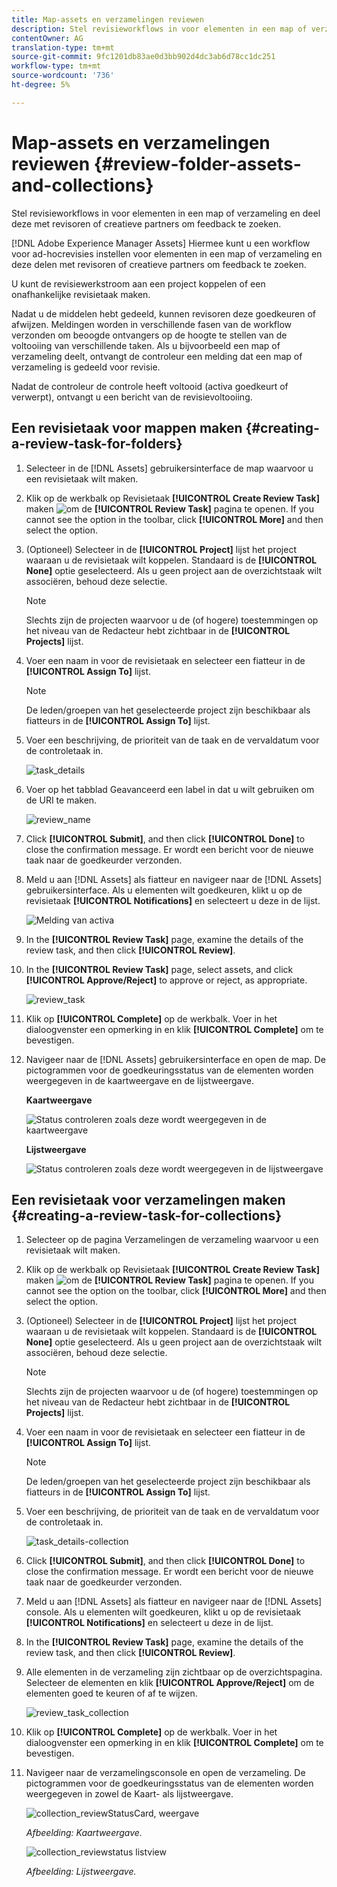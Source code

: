 ```yaml
---
title: Map-assets en verzamelingen reviewen
description: Stel revisieworkflows in voor elementen in een map of verzameling en deel deze met revisoren of creatieve partners om feedback te zoeken.
contentOwner: AG
translation-type: tm+mt
source-git-commit: 9fc1201db83ae0d3bb902d4dc3ab6d78cc1dc251
workflow-type: tm+mt
source-wordcount: '736'
ht-degree: 5%

---
```



# Map-assets en verzamelingen reviewen {#review-folder-assets-and-collections}

Stel revisieworkflows in voor elementen in een map of verzameling en deel deze met revisoren of creatieve partners om feedback te zoeken.

[!DNL Adobe Experience Manager Assets] Hiermee kunt u een workflow voor ad-hocrevisies instellen voor elementen in een map of verzameling en deze delen met revisoren of creatieve partners om feedback te zoeken.

U kunt de revisiewerkstroom aan een project koppelen of een onafhankelijke revisietaak maken.

Nadat u de middelen hebt gedeeld, kunnen revisoren deze goedkeuren of afwijzen. Meldingen worden in verschillende fasen van de workflow verzonden om beoogde ontvangers op de hoogte te stellen van de voltooiing van verschillende taken. Als u bijvoorbeeld een map of verzameling deelt, ontvangt de controleur een melding dat een map of verzameling is gedeeld voor revisie.

Nadat de controleur de controle heeft voltooid (activa goedkeurt of verwerpt), ontvangt u een bericht van de revisievoltooiing.

## Een revisietaak voor mappen maken {#creating-a-review-task-for-folders}

1. Selecteer in de [!DNL Assets] gebruikersinterface de map waarvoor u een revisietaak wilt maken.
1. Klik op de werkbalk op Revisietaak **[!UICONTROL Create Review Task]** maken ![om de](assets/do-not-localize/create-review-task.png) **[!UICONTROL Review Task]** pagina te openen. If you cannot see the option in the toolbar, click **[!UICONTROL More]** and then select the option.

1. (Optioneel) Selecteer in de **[!UICONTROL Project]** lijst het project waaraan u de revisietaak wilt koppelen. Standaard is de **[!UICONTROL None]** optie geselecteerd. Als u geen project aan de overzichtstaak wilt associëren, behoud deze selectie.

   >[!NOTE]
   >
   >Slechts zijn de projecten waarvoor u de (of hogere) toestemmingen op het niveau van de Redacteur hebt zichtbaar in de **[!UICONTROL Projects]** lijst.

1. Voer een naam in voor de revisietaak en selecteer een fiatteur in de **[!UICONTROL Assign To]** lijst.

   >[!NOTE]
   >
   >De leden/groepen van het geselecteerde project zijn beschikbaar als fiatteurs in de **[!UICONTROL Assign To]** lijst.

1. Voer een beschrijving, de prioriteit van de taak en de vervaldatum voor de controletaak in.

   ![task_details](assets/task_details.png)

1. Voer op het tabblad Geavanceerd een label in dat u wilt gebruiken om de URI te maken.

   ![review_name](assets/review_name.png)

1. Click **[!UICONTROL Submit]**, and then click **[!UICONTROL Done]** to close the confirmation message. Er wordt een bericht voor de nieuwe taak naar de goedkeurder verzonden.
1. Meld u aan [!DNL Assets] als fiatteur en navigeer naar de [!DNL Assets] gebruikersinterface. Als u elementen wilt goedkeuren, klikt u op de revisietaak **[!UICONTROL Notifications]** en selecteert u deze in de lijst.

   ![Melding van activa](assets/aemAssetsNotification.png)

1. In the **[!UICONTROL Review Task]** page, examine the details of the review task, and then click **[!UICONTROL Review]**.
1. In the **[!UICONTROL Review Task]** page, select assets, and click **[!UICONTROL Approve/Reject]** to approve or reject, as appropriate.

   ![review_task](assets/review_task.png)

1. Klik op **[!UICONTROL Complete]** op de werkbalk. Voer in het dialoogvenster een opmerking in en klik **[!UICONTROL Complete]** om te bevestigen.
1. Navigeer naar de [!DNL Assets] gebruikersinterface en open de map. De pictogrammen voor de goedkeuringsstatus van de elementen worden weergegeven in de kaartweergave en de lijstweergave.

   **Kaartweergave**

   ![Status controleren zoals deze wordt weergegeven in de kaartweergave](assets/chlimage_1-404.png)

   **Lijstweergave**

   ![Status controleren zoals deze wordt weergegeven in de lijstweergave](assets/review_status_listview.png)

## Een revisietaak voor verzamelingen maken {#creating-a-review-task-for-collections}

1. Selecteer op de pagina Verzamelingen de verzameling waarvoor u een revisietaak wilt maken.
1. Klik op de werkbalk op Revisietaak **[!UICONTROL Create Review Task]** maken ![om de](assets/do-not-localize/create-review-task.png) **[!UICONTROL Review Task]** pagina te openen. If you cannot see the option on the toolbar, click **[!UICONTROL More]** and then select the option.

1. (Optioneel) Selecteer in de **[!UICONTROL Project]** lijst het project waaraan u de revisietaak wilt koppelen. Standaard is de **[!UICONTROL None]** optie geselecteerd. Als u geen project aan de overzichtstaak wilt associëren, behoud deze selectie.

   >[!NOTE]
   >
   >Slechts zijn de projecten waarvoor u de (of hogere) toestemmingen op het niveau van de Redacteur hebt zichtbaar in de **[!UICONTROL Projects]** lijst.

1. Voer een naam in voor de revisietaak en selecteer een fiatteur in de **[!UICONTROL Assign To]** lijst.

   >[!NOTE]
   >
   >De leden/groepen van het geselecteerde project zijn beschikbaar als fiatteurs in de **[!UICONTROL Assign To]** lijst.

1. Voer een beschrijving, de prioriteit van de taak en de vervaldatum voor de controletaak in.

   ![task_details-collection](assets/task_details-collection.png)

1. Click **[!UICONTROL Submit]**, and then click **[!UICONTROL Done]** to close the confirmation message. Er wordt een bericht voor de nieuwe taak naar de goedkeurder verzonden.
1. Meld u aan [!DNL Assets] als fiatteur en navigeer naar de [!DNL Assets] console. Als u elementen wilt goedkeuren, klikt u op de revisietaak **[!UICONTROL Notifications]** en selecteert u deze in de lijst.
1. In the **[!UICONTROL Review Task]** page, examine the details of the review task, and then click **[!UICONTROL Review]**.
1. Alle elementen in de verzameling zijn zichtbaar op de overzichtspagina. Selecteer de elementen en klik **[!UICONTROL Approve/Reject]** om de elementen goed te keuren of af te wijzen.

   ![review_task_collection](assets/review_task_collection.png)

1. Klik op **[!UICONTROL Complete]** op de werkbalk. Voer in het dialoogvenster een opmerking in en klik **[!UICONTROL Complete]** om te bevestigen.
1. Navigeer naar de verzamelingsconsole en open de verzameling. De pictogrammen voor de goedkeuringsstatus van de elementen worden weergegeven in zowel de Kaart- als lijstweergave.

   ![collection_reviewStatusCard, weergave](assets/collection_reviewstatuscardview.png)

   *Afbeelding: Kaartweergave.*

   ![collection_reviewstatus listview](assets/collection_reviewstatuslistview.png)

   *Afbeelding: Lijstweergave.*
